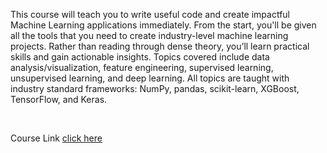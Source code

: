 
This course will teach you to write useful code and create impactful Machine Learning applications immediately. 
From the start, you'll be given all the tools that you need to create industry-level machine learning projects. 
Rather than reading through dense theory, you’ll learn practical skills and gain actionable insights. 
Topics covered include data analysis/visualization, feature engineering, supervised learning, unsupervised learning, and deep learning. 
All topics are taught with industry standard frameworks: NumPy, pandas, scikit-learn, XGBoost, TensorFlow, and Keras.

<br>

Course Link [click here](https://www.educative.io/courses/machine-learning-for-software-engineers)

